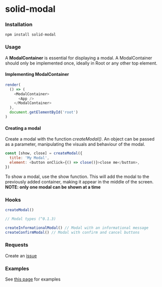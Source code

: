 # solid-modal

### Installation

`npm install solid-modal`

### Usage

A **ModalContainer** is essential for displaying a modal. A ModalContainer should only be implemented once, ideally in Root or any other top element.

#### Implementing ModalContainer

```javascript
render(
  () => (
    <ModalContainer>
      <App />
    </ModalContainer>
  ),
  document.getElementById('root')
)
```

#### Creating a modal

Create a modal with the function _createModal()_. An object can be passed as a parameter, manipulating the visuals and behaviour of the modal.

```javascript
const [show, close] = createModal({
  title: 'My Modal',
  element: <button onClick={() => close()}>close me</button>,
})
```

To show a modal, use the show function. This will add the modal to the previously added container, making it appear in the middle of the screen. **NOTE: only one modal can be shown at a time**

### Hooks

```javascript
createModal()

// Modal types (^0.1.3)

createInformationalModal() // Modal with an informational message
createConfirmModal() // Modal with confirm and cancel buttons
```

### Requests

Create an [issue](https://github.com/Olivergg1/solid-modal/issues)

### Examples

See [this page](https://github.com/Olivergg1/solid-modal/tree/master/examples) for examples
